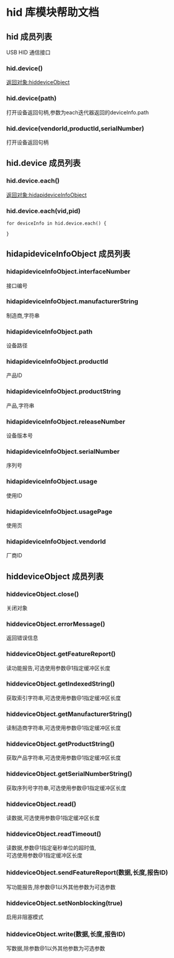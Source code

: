 # hid 库模块帮助文档

<a id="hid"></a>
## hid 成员列表

USB HID 通信接口

<a id="hid.device"></a>
### hid.device() 
 [返回对象:hiddeviceObject](#hiddeviceObject)

<a id="hid.device"></a>
### hid.device(path) 
 打开设备返回句柄,参数为each迭代器返回的deviceInfo.path

<a id="hid.device"></a>
### hid.device(vendorId,productId,serialNumber) 
 打开设备返回句柄

<a id="hid.device"></a>
## hid.device 成员列表


<a id="hid.device.each"></a>
### hid.device.each() 
 [返回对象:hidapideviceInfoObject](#hidapideviceInfoObject)

<a id="hid.device.each"></a>
### hid.device.each(vid,pid) 
 

```aardio
for deviceInfo in hid.device.each() {
	
}
```



<a id="hidapideviceInfoObject"></a>
## hidapideviceInfoObject 成员列表


<a id="hidapideviceInfoObject.interfaceNumber"></a>
### hidapideviceInfoObject.interfaceNumber 
 接口编号

<a id="hidapideviceInfoObject.manufacturerString"></a>
### hidapideviceInfoObject.manufacturerString 
 制造商,字符串

<a id="hidapideviceInfoObject.path"></a>
### hidapideviceInfoObject.path 
 设备路径

<a id="hidapideviceInfoObject.productId"></a>
### hidapideviceInfoObject.productId 
 产品ID

<a id="hidapideviceInfoObject.productString"></a>
### hidapideviceInfoObject.productString 
 产品,字符串

<a id="hidapideviceInfoObject.releaseNumber"></a>
### hidapideviceInfoObject.releaseNumber 
 设备版本号

<a id="hidapideviceInfoObject.serialNumber"></a>
### hidapideviceInfoObject.serialNumber 
 序列号

<a id="hidapideviceInfoObject.usage"></a>
### hidapideviceInfoObject.usage 
 使用ID

<a id="hidapideviceInfoObject.usagePage"></a>
### hidapideviceInfoObject.usagePage 
 使用页

<a id="hidapideviceInfoObject.vendorId"></a>
### hidapideviceInfoObject.vendorId 
 厂商ID

<a id="hiddeviceObject"></a>
## hiddeviceObject 成员列表


<a id="hiddeviceObject.close"></a>
### hiddeviceObject.close() 
 关闭对象

<a id="hiddeviceObject.errorMessage"></a>
### hiddeviceObject.errorMessage() 
 返回错误信息

<a id="hiddeviceObject.getFeatureReport"></a>
### hiddeviceObject.getFeatureReport() 
 读功能报告,可选使用参数@1指定缓冲区长度

<a id="hiddeviceObject.getIndexedString"></a>
### hiddeviceObject.getIndexedString() 
 获取索引字符串,可选使用参数@1指定缓冲区长度

<a id="hiddeviceObject.getManufacturerString"></a>
### hiddeviceObject.getManufacturerString() 
 读制造商字符串,可选使用参数@1指定缓冲区长度

<a id="hiddeviceObject.getProductString"></a>
### hiddeviceObject.getProductString() 
 获取产品字符串,可选使用参数@1指定缓冲区长度

<a id="hiddeviceObject.getSerialNumberString"></a>
### hiddeviceObject.getSerialNumberString() 
 获取序列号字符串,可选使用参数@1指定缓冲区长度

<a id="hiddeviceObject.read"></a>
### hiddeviceObject.read() 
 读数据,可选使用参数@1指定缓冲区长度

<a id="hiddeviceObject.readTimeout"></a>
### hiddeviceObject.readTimeout() 
 读数据,参数@1指定毫秒单位的超时值,  
可选使用参数@1指定缓冲区长度

<a id="hiddeviceObject.sendFeatureReport"></a>
### hiddeviceObject.sendFeatureReport(数据,长度,报告ID) 
 写功能报告,除参数@1以外其他参数为可选参数

<a id="hiddeviceObject.setNonblocking"></a>
### hiddeviceObject.setNonblocking(true) 
 启用非阻塞模式

<a id="hiddeviceObject.write"></a>
### hiddeviceObject.write(数据,长度,报告ID) 
 写数据,除参数@1以外其他参数为可选参数
